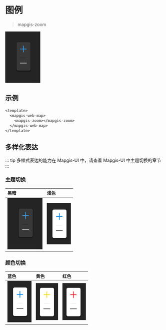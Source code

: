 # 图例

> mapgis-zoom

![缩放组件](./dark.png)

## 示例

```vue
<template>
  <mapgis-web-map>
    <mapgis-zoom></mapgis-zoom>
  </mapgis-web-map>
</template>
```

## 多样化表达

::: tip
多样式表达的能力在 Mapgis-UI 中，请查看 Mapgis-UI 中主题切换的章节
:::

### 主题切换

| 黑暗                    | 浅色                     |
| :---------------------- | :----------------------- |
| ![缩放组件](./dark.png) | ![缩放组件](./light.png) |

### 颜色切换

| 蓝色                     | 黄色                      | 红色                   |
| :----------------------- | :------------------------ | :--------------------- |
| ![缩放组件](./light.png) | ![缩放组件](./yellow.png) | ![缩放组件](./red.png) |
